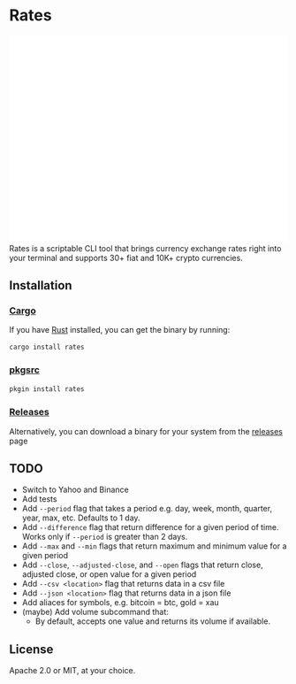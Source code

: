 # Rates
![Usage example](images/example.svg)
Rates is a scriptable CLI tool that brings currency exchange rates right into your terminal and supports 30+ fiat and 10K+ crypto currencies.

## Installation
### [Cargo](https://crates.io/crates/rates)
If you have [Rust](https://rustup.rs/) installed, you can get the binary by
running:
```sh
cargo install rates
```

### [pkgsrc](https://pkgsrc.se/finance/rates)
```sh
pkgin install rates
```

### [Releases](https://github.com/lunush/rates/releases)
Alternatively, you can download a binary for your system from the
[releases](https://github.com/lunush/rates/releases) page

## TODO
* Switch to Yahoo and Binance
* Add tests
* Add `--period` flag that takes a period e.g. day, week, month, quarter, year, max, etc. Defaults to 1 day.
* Add `--difference` flag that return difference for a given period of time. Works only if `--period` is greater than 2 days.
* Add `--max` and `--min` flags that return maximum and minimum value for a given period
* Add `--close`, `--adjusted-close`, and `--open` flags that return close, adjusted close, or open value for a given period
* Add `--csv <location>` flag that returns data in a csv file
* Add `--json <location>` flag that returns data in a json file
* Add aliaces for symbols, e.g. bitcoin = btc, gold = xau
* (maybe) Add volume subcommand that:
  - By default, accepts one value and returns its volume if available.

## License
Apache 2.0 or MIT, at your choice.
